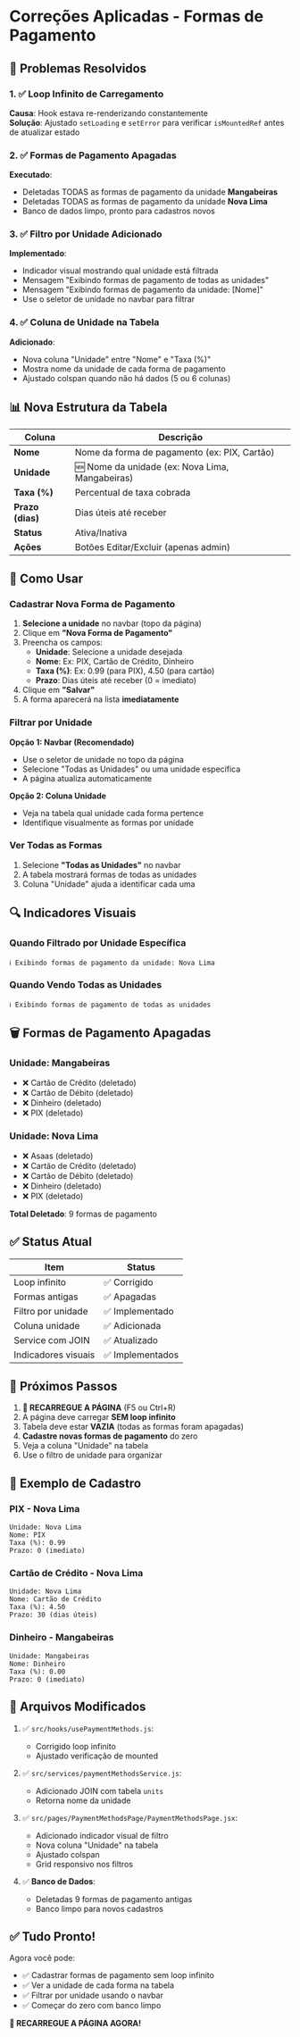 # Correções Aplicadas - Formas de Pagamento

## 🔧 Problemas Resolvidos

### 1. ✅ Loop Infinito de Carregamento
**Causa**: Hook estava re-renderizando constantemente  
**Solução**: Ajustado `setLoading` e `setError` para verificar `isMountedRef` antes de atualizar estado

### 2. ✅ Formas de Pagamento Apagadas
**Executado**: 
- Deletadas TODAS as formas de pagamento da unidade **Mangabeiras**
- Deletadas TODAS as formas de pagamento da unidade **Nova Lima**
- Banco de dados limpo, pronto para cadastros novos

### 3. ✅ Filtro por Unidade Adicionado
**Implementado**:
- Indicador visual mostrando qual unidade está filtrada
- Mensagem "Exibindo formas de pagamento de todas as unidades"
- Mensagem "Exibindo formas de pagamento da unidade: [Nome]"
- Use o seletor de unidade no navbar para filtrar

### 4. ✅ Coluna de Unidade na Tabela
**Adicionado**:
- Nova coluna "Unidade" entre "Nome" e "Taxa (%)"
- Mostra nome da unidade de cada forma de pagamento
- Ajustado colspan quando não há dados (5 ou 6 colunas)

## 📊 Nova Estrutura da Tabela

| Coluna | Descrição |
|--------|-----------|
| **Nome** | Nome da forma de pagamento (ex: PIX, Cartão) |
| **Unidade** | 🆕 Nome da unidade (ex: Nova Lima, Mangabeiras) |
| **Taxa (%)** | Percentual de taxa cobrada |
| **Prazo (dias)** | Dias úteis até receber |
| **Status** | Ativa/Inativa |
| **Ações** | Botões Editar/Excluir (apenas admin) |

## 🎯 Como Usar

### Cadastrar Nova Forma de Pagamento

1. **Selecione a unidade** no navbar (topo da página)
2. Clique em **"Nova Forma de Pagamento"**
3. Preencha os campos:
   - **Unidade**: Selecione a unidade desejada
   - **Nome**: Ex: PIX, Cartão de Crédito, Dinheiro
   - **Taxa (%)**: Ex: 0.99 (para PIX), 4.50 (para cartão)
   - **Prazo**: Dias úteis até receber (0 = imediato)
4. Clique em **"Salvar"**
5. A forma aparecerá na lista **imediatamente**

### Filtrar por Unidade

**Opção 1: Navbar (Recomendado)**
- Use o seletor de unidade no topo da página
- Selecione "Todas as Unidades" ou uma unidade específica
- A página atualiza automaticamente

**Opção 2: Coluna Unidade**
- Veja na tabela qual unidade cada forma pertence
- Identifique visualmente as formas por unidade

### Ver Todas as Formas

1. Selecione **"Todas as Unidades"** no navbar
2. A tabela mostrará formas de todas as unidades
3. Coluna "Unidade" ajuda a identificar cada uma

## 🔍 Indicadores Visuais

### Quando Filtrado por Unidade Específica
```
ℹ️ Exibindo formas de pagamento da unidade: Nova Lima
```

### Quando Vendo Todas as Unidades
```
ℹ️ Exibindo formas de pagamento de todas as unidades
```

## 🗑️ Formas de Pagamento Apagadas

### Unidade: Mangabeiras
- ❌ Cartão de Crédito (deletado)
- ❌ Cartão de Débito (deletado)
- ❌ Dinheiro (deletado)
- ❌ PIX (deletado)

### Unidade: Nova Lima
- ❌ Asaas (deletado)
- ❌ Cartão de Crédito (deletado)
- ❌ Cartão de Débito (deletado)
- ❌ Dinheiro (deletado)
- ❌ PIX (deletado)

**Total Deletado**: 9 formas de pagamento

## ✅ Status Atual

| Item | Status |
|------|--------|
| Loop infinito | ✅ Corrigido |
| Formas antigas | ✅ Apagadas |
| Filtro por unidade | ✅ Implementado |
| Coluna unidade | ✅ Adicionada |
| Service com JOIN | ✅ Atualizado |
| Indicadores visuais | ✅ Implementados |

## 🚀 Próximos Passos

1. **🔄 RECARREGUE A PÁGINA** (F5 ou Ctrl+R)
2. A página deve carregar **SEM loop infinito**
3. Tabela deve estar **VAZIA** (todas as formas foram apagadas)
4. **Cadastre novas formas de pagamento** do zero
5. Veja a coluna "Unidade" na tabela
6. Use o filtro de unidade para organizar

## 📝 Exemplo de Cadastro

### PIX - Nova Lima
```
Unidade: Nova Lima
Nome: PIX
Taxa (%): 0.99
Prazo: 0 (imediato)
```

### Cartão de Crédito - Nova Lima
```
Unidade: Nova Lima
Nome: Cartão de Crédito
Taxa (%): 4.50
Prazo: 30 (dias úteis)
```

### Dinheiro - Mangabeiras
```
Unidade: Mangabeiras
Nome: Dinheiro
Taxa (%): 0.00
Prazo: 0 (imediato)
```

## 🔧 Arquivos Modificados

1. ✅ `src/hooks/usePaymentMethods.js`:
   - Corrigido loop infinito
   - Ajustado verificação de mounted

2. ✅ `src/services/paymentMethodsService.js`:
   - Adicionado JOIN com tabela `units`
   - Retorna nome da unidade

3. ✅ `src/pages/PaymentMethodsPage/PaymentMethodsPage.jsx`:
   - Adicionado indicador visual de filtro
   - Nova coluna "Unidade" na tabela
   - Ajustado colspan
   - Grid responsivo nos filtros

4. ✅ **Banco de Dados**:
   - Deletadas 9 formas de pagamento antigas
   - Banco limpo para novos cadastros

## ✅ Tudo Pronto!

Agora você pode:
- ✅ Cadastrar formas de pagamento sem loop infinito
- ✅ Ver a unidade de cada forma na tabela
- ✅ Filtrar por unidade usando o navbar
- ✅ Começar do zero com banco limpo

**🔄 RECARREGUE A PÁGINA AGORA!**
